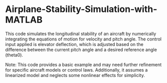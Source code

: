 # Airplane-Stability-Simulation-with-MATLAB
This code simulates the longitudinal stability of an aircraft by numerically integrating the equations of motion for velocity and pitch angle. The control input applied is elevator deflection, which is adjusted based on the difference between the current pitch angle and a desired reference angle (theta0).

Note: This code provides a basic example and may need further refinement for specific aircraft models or control laws. Additionally, it assumes a linearized model and neglects some nonlinear effects for simplicity.
